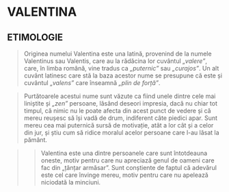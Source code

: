 # **VALENTINA**

## ETIMOLOGIE

> Originea numelui Valentina este una latină, provenind de la numele Valentinus sau Valentis, care au la rădăcina lor cuvântul *„valere”*, care, în limba română, vine tradus ca *„puternic”* sau *„curajos”*. Un alt cuvânt latinesc care stă la baza acestor nume se presupune că este și cuvântul *„valens”* care înseamnă *„plin de forță”*.

> Purtătoarele acestui nume sunt văzute ca fiind unele dintre cele mai liniștite și *„zen”* persoane, lăsând deseori impresia, dacă nu chiar tot timpul, că nimic nu le poate afecta din acest punct de vedere și că mereu reușesc să își vadă de drum, indiferent câte piedici apar. Sunt mereu cea mai puternică sursă de motivație, atât a lor cât și a celor din jur, și știu cum să ridice moralul acelor persoane care l-au lăsat la pământ.

>> Valentina este una dintre persoanele care sunt întotdeauna oneste, motiv pentru care nu apreciază genul de oameni care fac din „țânțar armăsar”. Sunt conștiente de faptul că adevărul este cel care învinge mereu, motiv pentru care nu apelează niciodată la minciuni.

